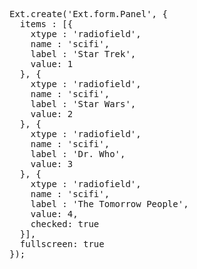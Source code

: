 <pre class="runnable ipadframe run">
Ext.create('Ext.form.Panel', {
  items : [{
    xtype : 'radiofield',
    name : 'scifi',
    label : 'Star Trek',
    value: 1
  }, {
    xtype : 'radiofield',
    name : 'scifi',
    label : 'Star Wars',
    value: 2
  }, {
    xtype : 'radiofield',
    name : 'scifi',
    label : 'Dr. Who',
    value: 3
  }, {
    xtype : 'radiofield',
    name : 'scifi',
    label : 'The Tomorrow People',
    value: 4,
    checked: true
  }],
  fullscreen: true
});
</pre>